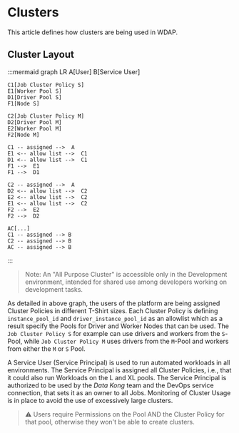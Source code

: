 # Clusters

This article defines how clusters are being used in WDAP.

## Cluster Layout

:::mermaid
graph LR
    A[User]
    B[Service User]

    C1[Job Cluster Policy S]
    E1[Worker Pool S]
    D1[Driver Pool S]
    F1[Node S]

    C2[Job Cluster Policy M]
    D2[Driver Pool M]
    E2[Worker Pool M]
    F2[Node M]

    C1 -- assigned -->  A
    E1 <-- allow list -->  C1
    D1 <-- allow list -->  C1
    F1 -->  E1
    F1 -->  D1

    C2 -- assigned -->  A
    D2 <-- allow list -->  C2
    E2 <-- allow list -->  C2
    E1 <-- allow list -->  C2
    F2 -->  E2
    F2 -->  D2

    AC[...]
    C1 -- assigned --> B
    C2 -- assigned --> B
    AC -- assigned --> B

:::
> Note: An "All Purpose Cluster" is accessible only in the Development
> environment, intended for shared use among developers working on
> development tasks.

As detailed in above graph, the users of the platform are being assigned
Cluster Policies in different T-Shirt sizes. Each Cluster Policy is
defining `instance_pool_id` and `driver_instance_pool_id` as an
allowlist which as a result specify the Pools for Driver and Worker
Nodes that can be used. The `Job Cluster Policy S` for example can use
drivers and workers from the `S`-Pool, while `Job Cluster Policy M`
uses drivers from the `M`-Pool and workers from either the `M` or `S`
Pool.

A Service User (Service Principal) is used to run automated workloads in
all environments. The Service Principal is assigned all Cluster Policies,
i.e., that it could also run Workloads on the L and XL pools.
The Service Principal is authorized to be used by the *Data Kong* team
and the DevOps service connection, that sets it as an owner to all
Jobs. Monitoring of Cluster Usage is in place to avoid the use of
excessively large clusters.

> :warning: Users require Permissions on the Pool AND the Cluster Policy for
> that pool, otherwise they won't be able to create clusters.
